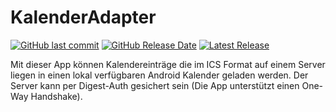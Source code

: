 # KalenderAdapter

[![GitHub last commit](https://img.shields.io/github/last-commit/firesoft-de/KalenderAdapter.svg)](https://github.com/firesoft-de/KalenderAdapter/commits/dev)
[![GitHub Release Date](https://img.shields.io/github/release-date/firesoft-de/KalenderAdapter.svg)](https://github.com/firesoft-de/KalenderAdapter/releases)
[![Latest Release](https://img.shields.io/github/release/firesoft-de/KalenderAdapter.svg)](https://github.com/firesoft-de/KalenderAdapter/releases)

Mit dieser App können Kalendereinträge die im ICS Format auf einem Server liegen in einen lokal verfügbaren Android Kalender geladen werden. Der Server kann per Digest-Auth gesichert sein (Die App unterstützt einen One-Way Handshake).
